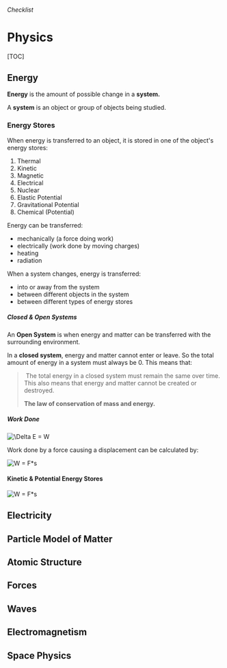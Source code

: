 ###### Checklist
# Physics

[TOC]

## Energy
**Energy** is the amount of possible change in a **system.**

A **system** is an object or group of objects being studied.

### Energy Stores
When energy is transferred to an object, it is stored in one of the object's energy stores:

1. Thermal
2. Kinetic
3. Magnetic
4. Electrical
5. Nuclear
6. Elastic Potential
7. Gravitational Potential
8. Chemical (Potential)

Energy can be transferred:
- mechanically (a force doing work)
- electrically (work done by moving charges)
- heating
- radiation

When a system changes, energy is transferred:
- into or away from the system
- between different objects in the system
- between different types of energy stores

##### Closed & Open Systems
An **Open System** is when energy and matter can be transferred with the surrounding environment.

In a **closed system**, energy and matter cannot enter or leave. So the total amount of energy in a system must always be 0. This means that:

> ​	The total energy in a closed system must remain the same over time. This also means that energy and matter cannot be created or destroyed. 
>
> **The law of conservation of mass and energy.**

##### Work Done
![\Delta E = W](http://mathurl.com/ycvkrjz8.png)

Work done by a force causing a displacement can be calculated by:

![W = F*s](http://mathurl.com/y9vhx7qd.png)

#### Kinetic & Potential Energy Stores

![W = F*s](http://mathurl.com/y9vhx7qd.png)



## Electricity
## Particle Model of Matter
## Atomic Structure
## Forces
## Waves
## Electromagnetism
## Space Physics
